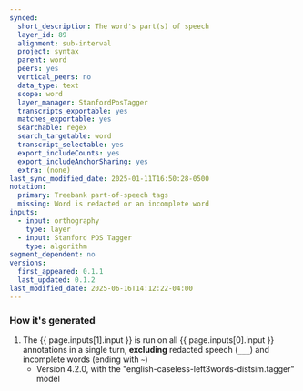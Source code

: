 ```yaml
---
synced:
  short_description: The word's part(s) of speech
  layer_id: 89
  alignment: sub-interval
  project: syntax
  parent: word
  peers: yes
  vertical_peers: no
  data_type: text
  scope: word
  layer_manager: StanfordPosTagger
  transcripts_exportable: yes
  matches_exportable: yes
  searchable: regex
  search_targetable: word
  transcript_selectable: yes
  export_includeCounts: yes
  export_includeAnchorSharing: yes
  extra: (none)
last_sync_modified_date: 2025-01-11T16:50:28-0500
notation:
  primary: Treebank part-of-speech tags
  missing: Word is redacted or an incomplete word
inputs:
  - input: orthography
    type: layer
  - input: Stanford POS Tagger
    type: algorithm
segment_dependent: no
versions:
  first_appeared: 0.1.1
  last_updated: 0.1.2
last_modified_date: 2025-06-16T14:12:22-04:00
---
```




### How it's generated

1. The {{ page.inputs[1].input }} is run on all <span class="layer">{{ page.inputs[0].input }}</span> annotations in a single <span class="layer">turn</span>, **excluding** redacted speech (`___`) and incomplete words (ending with `~`)
   - Version 4.2.0, with the "english-caseless-left3words-distsim.tagger" model
